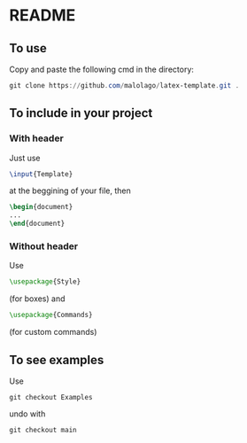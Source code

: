 # README

## To use
Copy and paste the following cmd in the directory:
```powershell
git clone https://github.com/malolago/latex-template.git .
```

## To include in your project

### With header
Just use 
```latex
\input{Template}
```
at the beggining of your file, then 
```latex
\begin{document}
...
\end{document}
```

### Without header
Use
```latex
\usepackage{Style}
```
(for boxes)
and
```latex
\usepackage{Commands}
```
(for custom commands)

## To see examples

Use 
```git
git checkout Examples
``` 
undo with
```git
git checkout main
```